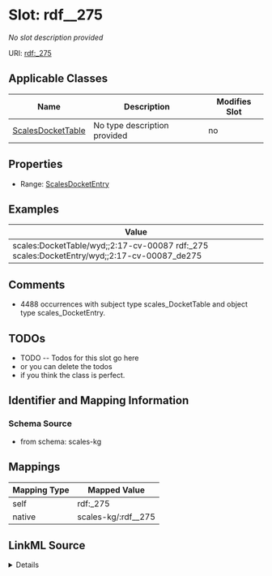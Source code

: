 

# Slot: rdf__275


_No slot description provided_





URI: [rdf:_275](http://www.w3.org/1999/02/22-rdf-syntax-ns#_275)



<!-- no inheritance hierarchy -->





## Applicable Classes

| Name | Description | Modifies Slot |
| --- | --- | --- |
| [ScalesDocketTable](../classes/ScalesDocketTable.md) | No type description provided |  no  |







## Properties

* Range: [ScalesDocketEntry](../classes/ScalesDocketEntry.md)






## Examples

| Value |
| --- |
| scales:DocketTable/wyd;;2:17-cv-00087 rdf:_275 scales:DocketEntry/wyd;;2:17-cv-00087_de275 |

## Comments

* 4488 occurrences with subject type scales_DocketTable and object type scales_DocketEntry.

## TODOs

* TODO -- Todos for this slot go here
* or you can delete the todos
* if you think the class is perfect.

## Identifier and Mapping Information







### Schema Source


* from schema: scales-kg




## Mappings

| Mapping Type | Mapped Value |
| ---  | ---  |
| self | rdf:_275 |
| native | scales-kg/:rdf__275 |




## LinkML Source

<details>
```yaml
name: rdf__275
description: No slot description provided
todos:
- TODO -- Todos for this slot go here
- or you can delete the todos
- if you think the class is perfect.
comments:
- 4488 occurrences with subject type scales_DocketTable and object type scales_DocketEntry.
examples:
- value: scales:DocketTable/wyd;;2:17-cv-00087 rdf:_275 scales:DocketEntry/wyd;;2:17-cv-00087_de275
from_schema: scales-kg
rank: 1000
slot_uri: rdf:_275
alias: rdf__275
domain_of:
- scales_DocketTable
range: scales_DocketEntry

```
</details>